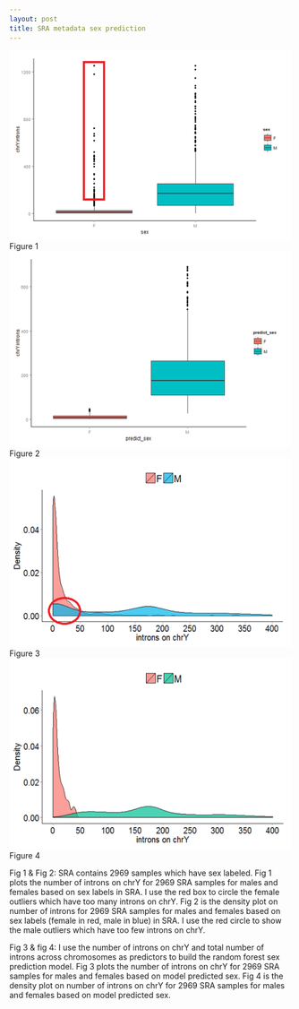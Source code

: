 ```yaml
---
layout: post
title: SRA metadata sex prediction
---
```

<img src="/images/fulls/before prediction.png" class=""> 
Figure 1
<img src="/images/fulls/after prediction.png" class="fit image"> 
Figure 2
<img src="/images/fulls/before prediction-1.png" class="fit image"> 
Figure 3
<img src="/images/fulls/after prediction-2.png" class="fit image"> 
Figure 4


Fig 1 & Fig 2: SRA contains 2969 samples which have sex labeled.
Fig 1 plots the number of introns on chrY for 2969 SRA samples for males and females based on sex labels in SRA. I use the red box to circle the female outliers which have too many introns on chrY.
Fig 2 is the density plot on number of introns for 2969 SRA samples for males and females based on sex labels (female in red, male in blue) in SRA. I use the red circle to show the male outliers which have too few introns on chrY.

Fig 3 & fig 4: I use the number of introns on chrY and total number of introns across chromosomes as predictors to build the random forest sex prediction model.
Fig 3 plots the number of introns on chrY for 2969 SRA samples for males and females based on model predicted sex.
Fig 4 is the density plot on number of introns on chrY for 2969 SRA samples for males and females based on model predicted sex.

